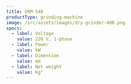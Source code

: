```yaml
---
title: GRM-S40
productType: grinding-machine
image: /src/assets/images/dry-grinder-40B.png
specs:
  - label: Voltage
    value: 220 V, 1-phase
  - label: Power
    value: kW
  - label: Dimension
    value: mm
  - label: Net weight
    value: Kg"
---
```

